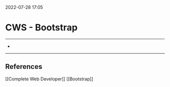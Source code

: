 2022-07-28 17:05
# CWS - Bootstrap
---

* 


---
## References
[[Complete Web Developer]]
[[Bootstrap]]